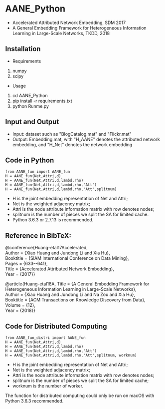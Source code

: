# AANE_Python
- Accelerated Attributed Network Embedding, SDM 2017
- A General Embedding Framework for Heterogeneous Information Learning in Large-Scale Networks, TKDD, 2018



## Installation
- Requirements
1. numpy
2. scipy
- Usage
1. cd AANE_Python
2. pip install -r requirements.txt
3. python Runme.py

## Input and Output
- Input: dataset such as "BlogCatalog.mat" and "Flickr.mat"
- Output: Embedding.mat, with "H_AANE" denotes the attributed network embedding, and "H_Net" denotes the network embedding

## Code in Python
```
from AANE_fun import AANE_fun
H = AANE_fun(Net,Attri,d)
H = AANE_fun(Net,Attri,d,lambd,rho)
H = AANE_fun(Net,Attri,d,lambd,rho,'Att')
H = AANE_fun(Net,Attri,d,lambd,rho,'Att',splitnum)
```

- H is the joint embedding representation of Net and Attri;
- Net is the weighted adjacency matrix;
- Attri is the node attribute information matrix with row denotes nodes;
- splitnum is the number of pieces we split the SA for limited cache.
- Python 3.6.3 or 2.7.13 is recommended.

## Reference in BibTeX: 
@conference{Huang-etal17Accelerated,  
Author = {Xiao Huang and Jundong Li and Xia Hu},  
Booktitle = {SIAM International Conference on Data Mining},  
Pages = {633--641},  
Title = {Accelerated Attributed Network Embedding},  
Year = {2017}}

@article{Huang-etal18A,
Title = {A General Embedding Framework for Heterogeneous Information Learning in Large-Scale Networks},  
Author = {Xiao Huang and Jundong Li and Na Zou and Xia Hu},  
Booktitle = {ACM Transactions on Knowledge Discovery from Data},  
Volume = {12},  
Year = {2018}}


## Code for Distributed Computing
```
from AANE_fun_distri import AANE_fun
H = AANE_fun(Net,Attri,d)
H = AANE_fun(Net,Attri,d,lambd,rho)
H = AANE_fun(Net,Attri,d,lambd,rho,'Att')
H = AANE_fun(Net,Attri,d,lambd,rho,'Att',splitnum, worknum)
```
- H is the joint embedding representation of Net and Attri;
- Net is the weighted adjacency matrix;
- Attri is the node attribute information matrix with row denotes nodes;
- splitnum is the number of pieces we split the SA for limited cache;
- worknum is the number of worker.

The function for distributed computing could only be run on macOS with Python 3.6.3 recommended.

